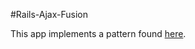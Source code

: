 #Rails-Ajax-Fusion

This app implements a pattern found [here](https://coderwall.com/p/kqb3xq/rails-4-how-to-partials-ajax-dead-easy?utm_content=buffer4911a&utm_medium=social&utm_source=twitter.com&utm_campaign=buffer).